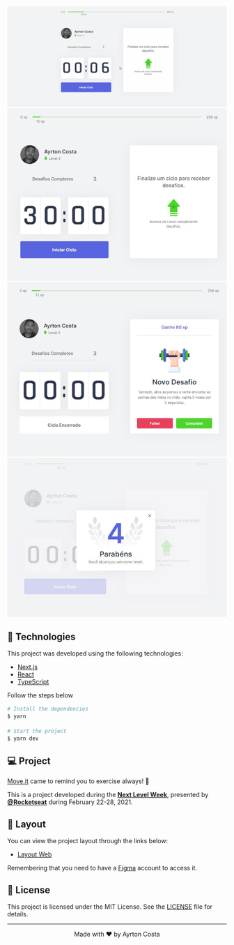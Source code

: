 ![gif](https://github.com/AyrtonCosta/MyMove/blob/main/public/mymove.gif)
![home page](https://github.com/AyrtonCosta/MyMove/blob/main/public/1.JPG)
![novo desafio](https://github.com/AyrtonCosta/MyMove/blob/main/public/2.JPG)
![level up](https://github.com/AyrtonCosta/MyMove/blob/main/public/3.JPG)

## 🧪 Technologies

This project was developed using the following technologies:

- [Next.js](https://nextjs.org/)
- [React](https://reactjs.org)
- [TypeScript](https://www.typescriptlang.org/)



Follow the steps below
```bash
# Install the dependencies
$ yarn

# Start the project
$ yarn dev
```

## 💻 Project

[Move.it](https://move-it-guilhermecapitao.vercel.app/) came to remind you to exercise always! 💜 

This is a project developed during the **[Next Level Week](https://nextlevelweek.com/)**, presented by **[@Rocketseat](https://github.com/Rocketseat)** during February 22-28, 2021.

## 🔖 Layout

You can view the project layout through the links below:

- [Layout Web](https://www.figma.com/file/ge20pu3ofMOKoliUyKx1Nl/Move.it-1.0) 

Remembering that you need to have a [Figma](http://figma.com/) account to access it.

## 📝 License

This project is licensed under the MIT License. See the [LICENSE](LICENSE.md) file for details.


---

<p align="center">Made with ♥ by Ayrton Costa</p>       
